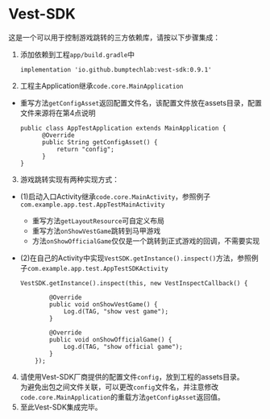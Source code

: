 # Vest-SDK

这是一个可以用于控制游戏跳转的三方依赖库，请按以下步骤集成：  

1. 添加依赖到工程`app/build.gradle`中  
    ```
    implementation 'io.github.bumptechlab:vest-sdk:0.9.1'
    ```
2. 工程主Application继承`code.core.MainApplication`
  - 重写方法`getConfigAsset`返回配置文件名，该配置文件放在assets目录，配置文件来源将在第4点说明
    ```
    public class AppTestApplication extends MainApplication {  
          @Override  
          public String getConfigAsset() {  
              return "config";  
          }  
    }
    ```
3. 游戏跳转实现有两种实现方式：  
  - (1)启动入口Activity继承`code.core.MainActivity`，参照例子`com.example.app.test.AppTestMainActivity`
    - 重写方法`getLayoutResource`可自定义布局  
    - 重写方法`onShowVestGame`跳转到马甲游戏  
    - 方法`onShowOfficialGame`仅仅是一个跳转到正式游戏的回调，不需要实现  

  - (2)在自己的Activity中实现`VestSDK.getInstance().inspect()`方法，参照例子`com.example.app.test.AppTestSDKActivity`  
    ```
    VestSDK.getInstance().inspect(this, new VestInspectCallback() {  
                     
            @Override  
            public void onShowVestGame() {  
                Log.d(TAG, "show vest game");  
            }  
    
            @Override  
            public void onShowOfficialGame() {  
                Log.d(TAG, "show official game");  
            }  
        });  
    ```

4. 请使用Vest-SDK厂商提供的配置文件`config`，放到工程的assets目录。  
为避免出包之间文件关联，可以更改`config`文件名，并注意修改`code.core.MainApplication`的重载方法`getConfigAsset`返回值。
5. 至此Vest-SDK集成完毕。
